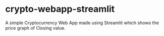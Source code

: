 # crypto-webapp-streamlit
A simple Cryptocurrency Web App made using Streamlit which shows the price graph of Closing value.
